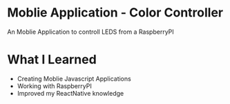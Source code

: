 # Moblie Application - Color Controller

An Moblie Application to controll LEDS from a RaspberryPI

# What I Learned

* Creating Moblie Javascript Applications
* Working with RaspberryPI
* Improved my ReactNative knowledge

